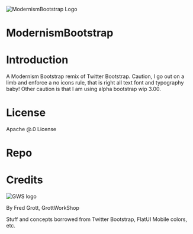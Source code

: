![ModernismBootstrap Logo](https://github.com/shareme/ModernismBootstrap/raw/master/img/logo-mask.png)

ModernismBootstrap
==================

# Introduction

A Modernism Bootstrap remix of Twitter Bootstrap. Caution, I go out on a limb
and enforce a no icons rule, that is right all text font and typography baby!
Other caution is that I am using alpha bootstrap wip 3.00.

# License

Apache @.0 License

# Repo


# Credits

![GWS logo](https://github.com/shareme/ModernismBootstrap/raw/master/img/logo-mask.png)

By Fred Grott, GrottWorkShop

Stuff and concepts borrowed from Twitter Bootstrap, FlatUI Mobile colors, etc.